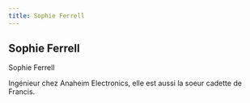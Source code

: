 ```yaml
---
title: Sophie Ferrell
---
```


Sophie Ferrell
--------------

Sophie Ferrell


Ingénieur chez Anaheim Electronics, elle est aussi la soeur cadette de Francis.

